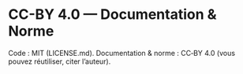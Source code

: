 # CC-BY 4.0 — Documentation & Norme
Code : MIT (LICENSE.md). Documentation & norme : CC‑BY 4.0 (vous pouvez réutiliser, citer l’auteur).
